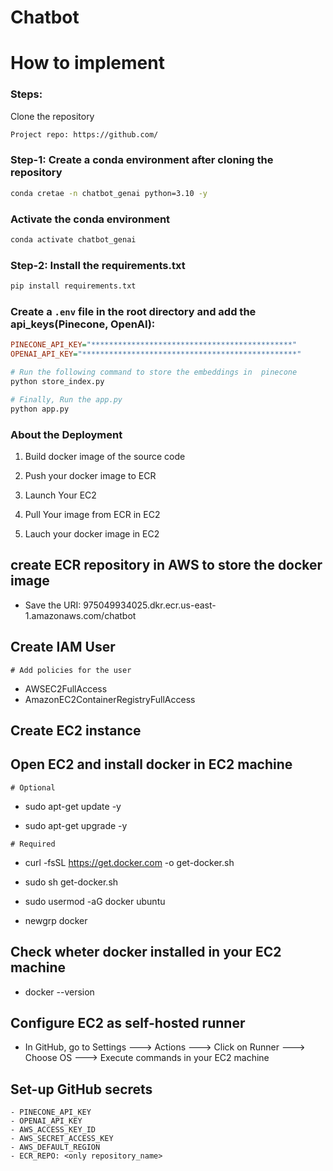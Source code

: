 # Chatbot

# How to implement

###  Steps:

Clone the repository
```bash
Project repo: https://github.com/
```

### Step-1: Create a conda environment after cloning the repository
```bash
conda cretae -n chatbot_genai python=3.10 -y
```

### Activate the conda environment
```bash
conda activate chatbot_genai
```

### Step-2: Install the requirements.txt
```bash
pip install requirements.txt
```



### Create a `.env` file in the root directory and add the api_keys(Pinecone, OpenAI):
```ini
PINECONE_API_KEY="*********************************************"
OPENAI_API_KEY="************************************************"
```

```bash
# Run the following command to store the embeddings in  pinecone
python store_index.py
```

```bash
# Finally, Run the app.py
python app.py
```


### About the Deployment
1. Build docker image of the source code

2. Push your docker image to ECR

3. Launch Your EC2 

4. Pull Your image from ECR in EC2

5. Lauch your docker image in EC2


## create ECR repository in AWS to store the docker image 
 - Save the URI: 975049934025.dkr.ecr.us-east-1.amazonaws.com/chatbot

## Create IAM User
    # Add policies for the user
   - AWSEC2FullAccess
   - AmazonEC2ContainerRegistryFullAccess

## Create EC2 instance

## Open EC2 and install docker in EC2 machine

    # Optional

   - sudo apt-get update -y

   - sudo apt-get upgrade -y

    # Required

   - curl -fsSL https://get.docker.com -o get-docker.sh

   - sudo sh get-docker.sh

   - sudo usermod -aG docker ubuntu

   - newgrp docker
     
## Check wheter docker installed in your EC2 machine
 - docker --version

## Configure EC2 as self-hosted runner
- In GitHub, go to 
     Settings ---> Actions ---> Click on Runner ---> Choose OS ---> Execute commands in your EC2 machine

## Set-up GitHub secrets
    - PINECONE_API_KEY
    - OPENAI_API_KEY
    - AWS_ACCESS_KEY_ID
    - AWS_SECRET_ACCESS_KEY
    - AWS_DEFAULT_REGION
    - ECR_REPO: <only repository_name>

